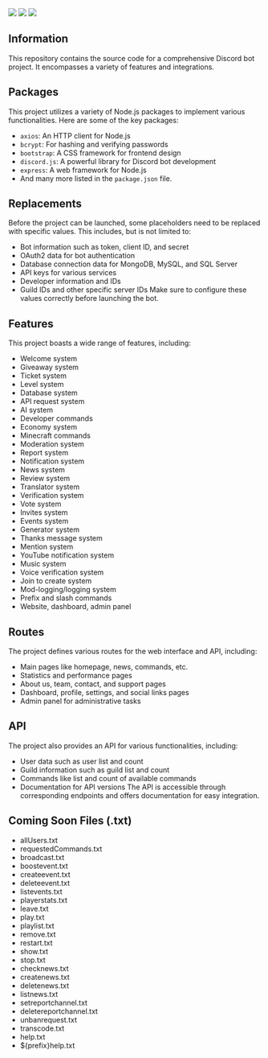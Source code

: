 <img src="https://img.shields.io/badge/JAVASCRIPT-black?style=for-the-badge&logo=JavaScript&logoColor=F7DF1E"/>
<img src="https://img.shields.io/badge/HTML-black?style=for-the-badge&logo=HTML5&logoColor=E34F26"/>
<img src="https://img.shields.io/badge/CSS-black?style=for-the-badge&logo=CSS3&logoColor=1572B6"/>

## Information
This repository contains the source code for a comprehensive Discord bot project. It encompasses a variety of features and integrations.

## Packages
This project utilizes a variety of Node.js packages to implement various functionalities. Here are some of the key packages:
- `axios`: An HTTP client for Node.js
- `bcrypt`: For hashing and verifying passwords
- `bootstrap`: A CSS framework for frontend design
- `discord.js`: A powerful library for Discord bot development
- `express`: A web framework for Node.js
- And many more listed in the `package.json` file.

## Replacements
Before the project can be launched, some placeholders need to be replaced with specific values. This includes, but is not limited to:
- Bot information such as token, client ID, and secret
- OAuth2 data for bot authentication
- Database connection data for MongoDB, MySQL, and SQL Server
- API keys for various services
- Developer information and IDs
- Guild IDs and other specific server IDs
Make sure to configure these values correctly before launching the bot.

## Features
This project boasts a wide range of features, including:
- Welcome system
- Giveaway system
- Ticket system
- Level system
- Database system
- API request system
- AI system
- Developer commands
- Economy system
- Minecraft commands
- Moderation system
- Report system
- Notification system
- News system
- Review system
- Translator system
- Verification system
- Vote system
- Invites system
- Events system
- Generator system
- Thanks message system
- Mention system
- YouTube notification system
- Music system
- Voice verification system
- Join to create system
- Mod-logging/logging system
- Prefix and slash commands
- Website, dashboard, admin panel

## Routes
The project defines various routes for the web interface and API, including:
- Main pages like homepage, news, commands, etc.
- Statistics and performance pages
- About us, team, contact, and support pages
- Dashboard, profile, settings, and social links pages
- Admin panel for administrative tasks

## API
The project also provides an API for various functionalities, including:
- User data such as user list and count
- Guild information such as guild list and count
- Commands like list and count of available commands
- Documentation for API versions
The API is accessible through corresponding endpoints and offers documentation for easy integration.


## Coming Soon Files (.txt)
- allUsers.txt
- requestedCommands.txt
- broadcast.txt
- boostevent.txt
- createevent.txt
- deleteevent.txt
- listevents.txt
- playerstats.txt
- leave.txt
- play.txt
- playlist.txt
- remove.txt
- restart.txt
- show.txt
- stop.txt
- checknews.txt
- createnews.txt
- deletenews.txt
- listnews.txt
- setreportchannel.txt
- deletereportchannel.txt
- unbanrequest.txt
- transcode.txt
- help.txt
- ${prefix}help.txt